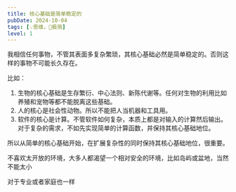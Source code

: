 ```yaml
---
title: 核心基础是简单稳定的
pubDate: 2024-10-04
tags: [💡思维，🥚极简]
level: 1
---
```


我相信任何事物，不管其表面多复杂繁琐，其核心基础必然是简单稳定的。否则这样的事物不可能长久存在。

比如：

1. 生物的核心基础是生存繁衍、中心法则、新陈代谢等。任何对生物的利用比如养殖和宠物等都不能脱离这些基础。
2. 人的核心是社会性动物。所以不能把人当机器和工具用。
3. 软件的核心是计算。不管软件如何复杂，本质上都是对输入的计算然后输出。对于复杂的需求，不如先实现简单的计算函数，并保持其核心基础地位。

所以从简单的核心基础开始，在扩展复杂性的同时保持其核心基础地位，很重要。

不喜欢太开放的环境，大多人都渴望一个相对安全的环境，比如岛屿或盆地，当然不能太小

对于专业或者家庭也一样
